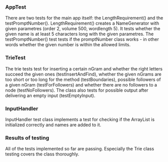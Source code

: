 ### AppTest

There are two tests for the main app itself: the LengthRequirement() and the testPromptNumber(). LengthRequirement() creates a NameGenerator with given parametres (order 2, volume 500, wordlength 5). It tests whether the given name is at least 5 characters long with the given parametres. The testPromptNumber() test tests if the promptNumber class works - in other words whether the given number is within the allowed limits. 

### TrieTest

The trie tests test for inserting a certain nGram and whether the right letters succeed the given ones (testInsertAndFind), whether the given nGrams are too short or too long for the method (testBoundaries), possible followers of a given nGram (testForFollowers) and whether there are no followers to a node (testNoFollowers). The class also tests for possible output after delivering an empty input (testEmptyInput).

### InputHandler

InputHandler test class implements a test for checking if the ArrayList is initialized correctly and names are added to it.

### Results of testing

All of the tests implemented so far are passing. Especially the Trie class testing covers the class thoroughly.